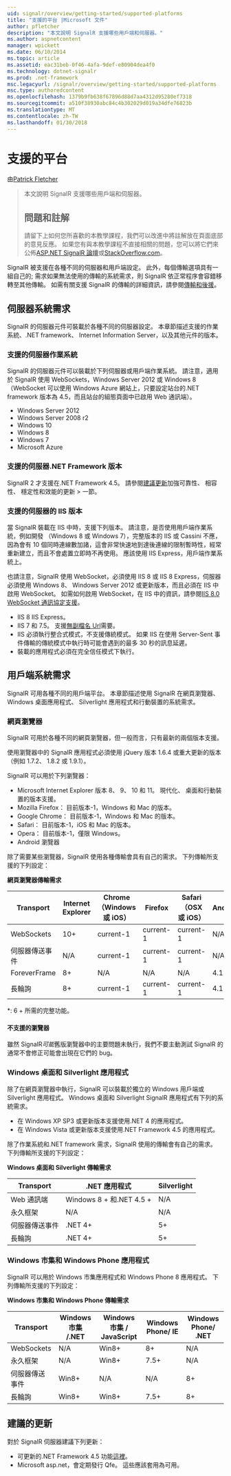 ```yaml
---
uid: signalr/overview/getting-started/supported-platforms
title: "支援的平台 |Microsoft 文件"
author: pfletcher
description: "本文說明 SignalR 支援哪些用戶端和伺服器。"
ms.author: aspnetcontent
manager: wpickett
ms.date: 06/10/2014
ms.topic: article
ms.assetid: eac31beb-0f46-4afa-9def-e80904dea4f0
ms.technology: dotnet-signalr
ms.prod: .net-framework
msc.legacyurl: /signalr/overview/getting-started/supported-platforms
msc.type: authoredcontent
ms.openlocfilehash: 1379b9fb638f67896d88d7aa4312d95280ef7318
ms.sourcegitcommit: a510f38930abc84c4b302029d019a34dfe76823b
ms.translationtype: MT
ms.contentlocale: zh-TW
ms.lasthandoff: 01/30/2018
---
```

<a name="supported-platforms"></a>支援的平台
====================
由[Patrick Fletcher](https://github.com/pfletcher)

> 本文說明 SignalR 支援哪些用戶端和伺服器。 
> 
> ## <a name="questions-and-comments"></a>問題和註解
> 
> 請留下上如何您所喜歡的本教學課程，我們可以改進中將註解放在頁面底部的意見反應。 如果您有與本教學課程不直接相關的問題，您可以將它們來公佈[ASP.NET SignalR 論壇](https://forums.asp.net/1254.aspx/1?ASP+NET+SignalR)或[StackOverflow.com](http://stackoverflow.com/)。


SignalR 被支援在各種不同的伺服器和用戶端設定。 此外，每個傳輸選項具有一組自己的; 需求如果無法使用的傳輸的系統需求，則 SignalR 依正常程序會容錯移轉至其他傳輸。 如需有關支援 SignalR 的傳輸的詳細資訊，請參閱[傳輸和後援](introduction-to-signalr.md#transports)。

## <a name="server-system-requirements"></a>伺服器系統需求

SignalR 的伺服器元件可裝載於各種不同的伺服器設定。 本章節描述支援的作業系統、.NET framework、 Internet Information Server，以及其他元件的版本。

### <a name="supported-server-operating-systems"></a>支援的伺服器作業系統

SignalR 的伺服器元件可以裝載於下列伺服器或用戶端作業系統。 請注意，適用於 SignalR 使用 WebSockets，Windows Server 2012 或 Windows 8 （WebSocket 可以使用 Windows Azure 網站上，只要設定站台的.NET framework 版本為 4.5，而且站台的組態頁面中已啟用 Web 通訊端）。

- Windows Server 2012
- Windows Server 2008 r2
- Windows 10
- Windows 8
- Windows 7
- Microsoft Azure

### <a name="supported-server-net-framework-version"></a>支援的伺服器.NET Framework 版本

SignalR 2 才支援在.NET Framework 4.5。 請參閱[建議更新](#updates)加強可靠性、 相容性、 穩定性和效能的更新 > 一節。

### <a name="supported-server-iis-versions"></a>支援的伺服器的 IIS 版本

當 SignalR 裝載在 IIS 中時，支援下列版本。 請注意，是否使用用戶端作業系統，例如開發 （Windows 8 或 Windows 7），完整版本的 IIS 或 Cassini 不應，因為會有 10 個同時連線數加諸，這會非常快速地到達後連線的限制暫時性，經常重新建立，而且不會處置立即時不再使用。 應該使用 IIS Express，用戶端作業系統上。

也請注意，SignalR 使用 WebSocket，必須使用 IIS 8 或 IIS 8 Express，伺服器必須使用 Windows 8、 Windows Server 2012 或更新版本，而且必須在 IIS 中啟用 WebSocket。 如需如何啟用 WebSocket，在 IIS 中的資訊，請參閱[IIS 8.0 WebSocket 通訊協定支援](https://www.iis.net/learn/get-started/whats-new-in-iis-8/iis-80-websocket-protocol-support)。

- IIS 8 IIS Express。
- IIS 7 和 7.5。 支援[無副檔名 Url](https://support.microsoft.com/kb/980368)需要。
- IIS 必須執行整合式模式，不支援傳統模式。 如果 IIS 在使用 Server-Sent 事件傳輸的傳統模式中執行時可能會遇到的最多 30 秒的訊息延遲。
- 裝載的應用程式必須在完全信任模式下執行。

## <a name="client-system-requirements"></a>用戶端系統需求

SignalR 可用各種不同的用戶端平台。 本章節描述使用 SignalR 在網頁瀏覽器、 Windows 桌面應用程式、 Silverlight 應用程式和行動裝置的系統需求。

### <a name="web-browsers"></a>網頁瀏覽器

SignalR 可用於各種不同的網頁瀏覽器，但一般而言，只有最新的兩個版本支援。

使用瀏覽器中的 SignalR 應用程式必須使用 jQuery 版本 1.6.4 或重大更新的版本 （例如 1.7.2、 1.8.2 或 1.9.1）。

SignalR 可以用於下列瀏覽器：

- Microsoft Internet Explorer 版本 8、 9、 10 和 11。 現代化、 桌面和行動裝置的版本支援。
- Mozilla Firefox： 目前版本-1，Windows 和 Mac 的版本。
- Google Chrome： 目前版本-1，Windows 和 Mac 的版本。
- Safari： 目前版本-1，iOS 和 Mac 的版本。
- Opera： 目前版本-1，僅限 Windows。
- Android 瀏覽器

除了需要某些瀏覽器，SignalR 使用各種傳輸會具有自己的需求。 下列傳輸所支援的下列設定：

<a id="browser"></a>

**網頁瀏覽器傳輸需求**

| Transport | Internet Explorer | Chrome （Windows 或 iOS） | Firefox | Safari （OSX 或 iOS） | Android |
| --- | --- | --- | --- | --- | --- |
| WebSockets | 10+ | current-1 | current-1 | current-1 | N/A |
| 伺服器傳送事件 | N/A | current-1 | current-1 | current-1 | N/A |
| ForeverFrame | 8+ | N/A | N/A | N/A | 4.1 |
| 長輪詢 | 8+ | current-1 | current-1 | current-1 | 4.1 |

\*: 6 + 所需的完整功能。

#### <a name="unsupported-browsers"></a>不支援的瀏覽器

雖然 SignalR*可能*舊版瀏覽器中的主要問題未執行，我們不要主動測試 SignalR 的通常不會修正可能會出現在它們的 bug。

### <a name="windows-desktop-and-silverlight-applications"></a>Windows 桌面和 Silverlight 應用程式

除了在網頁瀏覽器中執行，SignalR 可以裝載於獨立的 Windows 用戶端或 Silverlight 應用程式。 Windows 桌面和 Silverlight SignalR 應用程式有下列的系統需求。

- 在 Windows XP SP3 或更新版本支援使用.NET 4 的應用程式。
- 在 Windows Vista 或更新版本支援使用.NET Framework 4.5 的應用程式。

除了作業系統和.NET framework 需求，SignalR 使用的傳輸會有自己的需求。 下列傳輸所支援的下列設定：

**Windows 桌面和 Silverlight 傳輸需求**

| Transport | .NET 應用程式 | Silverlight |
| --- | --- | --- |
| Web 通訊端 | Windows 8 + 和.NET 4.5 + | N/A |
| 永久框架 | N/A | N/A |
| 伺服器傳送事件 | .NET 4+ | 5+ |
| 長輪詢 | .NET 4+ | 5+ |

<a id="android"></a>

### <a name="windows-store-and-windows-phone-applications"></a>Windows 市集和 Windows Phone 應用程式

SignalR 可以用於 Windows 市集應用程式和 Windows Phone 8 應用程式。 下列傳輸所支援的下列設定：

**Windows 市集和 Windows Phone 傳輸需求**

| Transport | Windows 市集 /.NET | Windows 市集 / JavaScript | Windows Phone/ IE | Windows Phone/ .NET |
| --- | --- | --- | --- | --- |
| WebSockets | N/A | Win8+ | 8+ | N/A |
| 永久框架 | N/A | Win8+ | 7.5+ | N/A |
| 伺服器傳送事件 | Win8+ | N/A | N/A | 8+ |
| 長輪詢 | Win8+ | Win8+ | 7.5+ | 8+ |

<a id="updates"></a>

## <a name="recommended-updates"></a>建議的更新

對於 SignalR 伺服器建議下列更新：

- 可更新的.NET Framework 4.5 功能[這裡](https://support.microsoft.com/kb/2750149)。
- Microsoft asp.net，會定期發行 Qfe。 這些應該套用為可用。
